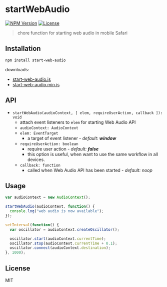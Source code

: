 # startWebAudio
[![NPM Version](http://img.shields.io/npm/v/start-web-audio.svg?style=flat-square)](https://www.npmjs.org/package/start-web-audio)
[![License](http://img.shields.io/badge/license-MIT-brightgreen.svg?style=flat-square)](http://mohayonao.mit-license.org/)

> chore function for starting web audio in mobile Safari

## Installation

```
npm install start-web-audio
```

downloads:

- [start-web-audio.js](https://raw.githubusercontent.com/mohayonao/start-web-audio/master/build/start-web-audio.js)
- [start-web-audio.min.js](https://raw.githubusercontent.com/mohayonao/start-web-audio/master/build/start-web-audio.min.js)

## API
- `startWebAudio(audioContext, [ elem, requireUserAction, callback ]): void`
  - attach event listeners to `elem` for starting Web Audio API
  - `audioContext: AudioContext`
  - `elem: EventTarget`
    - a target of event listener - _default: **window**_
  - `requireUserAction: boolean`
    - require user action  - _default: **false**_
    - this option is useful, when want to use the same workflow in all devices.
  - `callback: function`
    - called when Web Audio API has been started - _default: noop_

## Usage

```js
var audioContext = new AudioContext();

startWebAudio(audioContext, function() {
  console.log("web audio is now available");
});

setInterval(function() {
  var oscillator = audioContext.createOscillator();

  oscillator.start(audioContext.currentTime);
  oscillator.stop(audioContext.currentTime + 0.1);
  oscillator.connect(audioContext.destination);
}, 1000);
```

## License

MIT
